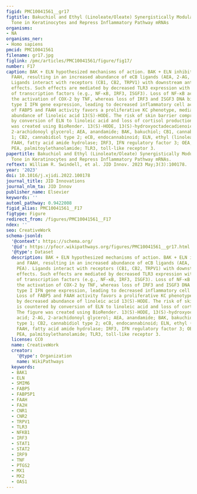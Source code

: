 ```yaml
---
figid: PMC10041561__gr17
figtitle: Bakuchiol and Ethyl (Linoleate/Oleate) Synergistically Modulate Endocannabinoid
  Tone in Keratinocytes and Repress Inflammatory Pathway mRNAs
organisms:
- NA
organisms_ner:
- Homo sapiens
pmcid: PMC10041561
filename: gr17.jpg
figlink: /pmc/articles/PMC10041561/figure/fig17/
number: F17
caption: BAK + ELN hypothesized mechanisms of action. BAK + ELN inhibits FABP5 and
  FAAH, resulting in an increased abundance of eCB ligands (AEA, 2-AG, OEA, PEA).
  Ligands interact with receptors (CB1, CB2, TRPV1) with downstream anti-inflammatory
  effects. Such effects are mediated by decreased TLR3 expression with inhibition
  of transcription factors (e.g., NF-κB, IRF3, ISGF3). Loss of NF-κB activity blocks
  the activation of COX-2 by TNF, whereas loss of IRF3 and ISGF3 DNA binding decreases
  type I IFN gene expression, leading to decreased inflammatory cell activation. Loss
  of FABP5 and FAAH activity favors a proliferative KC phenotype, mediated by decreased
  abundance of linoleic acid 13(S)-HODE. The risk of skin barrier compromise is countered
  by conversion of ELN to linoleic acid and loss of cortisol production. The figure
  was created using BioRender. 13(S)-HODE, 13(S)-hydroxyoctadecadienoic acid; 2-AG,
  2-arachidonoyl glycerol; AEA, anandamide; BAK, bakuchiol; CB1, cannabidiol type
  1; CB2, cannabidiol type 2; eCB, endocannabinoid; ELN, ethyl (linoleate/oleate);
  FAAH, fatty acid amide hydrolase; IRF3, IFN regulatory factor 3; OEA, oleoylethanolamide;
  PEA, palmitoylethanolamide; TLR3, toll-like receptor 3.
papertitle: Bakuchiol and Ethyl (Linoleate/Oleate) Synergistically Modulate Endocannabinoid
  Tone in Keratinocytes and Repress Inflammatory Pathway mRNAs.
reftext: William R. Swindell, et al. JID Innov. 2023 May;3(3):100178.
year: '2023'
doi: 10.1016/j.xjidi.2022.100178
journal_title: JID Innovations
journal_nlm_ta: JID Innov
publisher_name: Elsevier
keywords: ''
automl_pathway: 0.9422008
figid_alias: PMC10041561__F17
figtype: Figure
redirect_from: /figures/PMC10041561__F17
ndex: ''
seo: CreativeWork
schema-jsonld:
  '@context': https://schema.org/
  '@id': https://pfocr.wikipathways.org/figures/PMC10041561__gr17.html
  '@type': Dataset
  description: BAK + ELN hypothesized mechanisms of action. BAK + ELN inhibits FABP5
    and FAAH, resulting in an increased abundance of eCB ligands (AEA, 2-AG, OEA,
    PEA). Ligands interact with receptors (CB1, CB2, TRPV1) with downstream anti-inflammatory
    effects. Such effects are mediated by decreased TLR3 expression with inhibition
    of transcription factors (e.g., NF-κB, IRF3, ISGF3). Loss of NF-κB activity blocks
    the activation of COX-2 by TNF, whereas loss of IRF3 and ISGF3 DNA binding decreases
    type I IFN gene expression, leading to decreased inflammatory cell activation.
    Loss of FABP5 and FAAH activity favors a proliferative KC phenotype, mediated
    by decreased abundance of linoleic acid 13(S)-HODE. The risk of skin barrier compromise
    is countered by conversion of ELN to linoleic acid and loss of cortisol production.
    The figure was created using BioRender. 13(S)-HODE, 13(S)-hydroxyoctadecadienoic
    acid; 2-AG, 2-arachidonoyl glycerol; AEA, anandamide; BAK, bakuchiol; CB1, cannabidiol
    type 1; CB2, cannabidiol type 2; eCB, endocannabinoid; ELN, ethyl (linoleate/oleate);
    FAAH, fatty acid amide hydrolase; IRF3, IFN regulatory factor 3; OEA, oleoylethanolamide;
    PEA, palmitoylethanolamide; TLR3, toll-like receptor 3.
  license: CC0
  name: CreativeWork
  creator:
    '@type': Organization
    name: WikiPathways
  keywords:
  - BAK1
  - ELN
  - SMIM6
  - FABP5
  - FABP5P1
  - FAAH
  - FA2H
  - CNR1
  - CNR2
  - TRPV1
  - TLR3
  - NFKB1
  - IRF3
  - STAT1
  - STAT2
  - IRF9
  - TNF
  - PTGS2
  - MX1
  - MX2
  - OAS1
---
```

